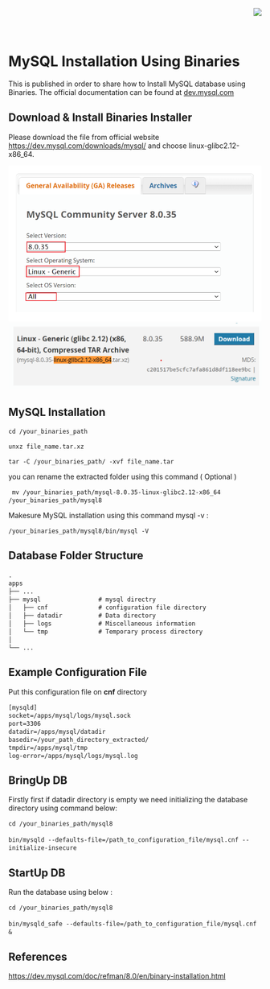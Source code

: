 
<p align="right">
<a href="#">  
<img src="https://shields.io/badge/MySQL-lightgrey?logo=mysql&style=for-the-badge&logoColor=white&labelColor=blue" />
</a>
</p>

<br/>

# MySQL Installation Using Binaries


This is published in order to share how to Install MySQL database using Binaries.
The official documentation can be found at <a href="https://dev.mysql.com/doc/refman/8.0/en/binary-installation.html"> dev.mysql.com </a>



## Download & Install Binaries Installer

Please download the file from official website https://dev.mysql.com/downloads/mysql/ and choose linux-glibc2.12-x86_64.

<img src="Asset/option_download.png" />

</br>

<img src="Asset/glibc212.png" />

## MySQL Installation

```
cd /your_binaries_path
```

```
unxz file_name.tar.xz
```

```
tar -C /your_binaries_path/ -xvf file_name.tar
```

you can rename the extracted folder using this command ( Optional )

```
 mv /your_binaries_path/mysql-8.0.35-linux-glibc2.12-x86_64 /your_binaries_path/mysql8 
```


Makesure MySQL installation using this command mysql -v :

```
/your_binaries_path/mysql8/bin/mysql -V
```


## Database Folder Structure

    .
    apps
    ├── ...
    ├── mysql                # mysql directry
    │   ├── cnf              # configuration file directory
    │   ├── datadir          # Data directory
    │   ├── logs             # Miscellaneous information
    │   └── tmp              # Temporary process directory
    │  
    └── ...

## Example Configuration File

Put this configuration file on <strong>cnf</strong> directory

```
[mysqld]
socket=/apps/mysql/logs/mysql.sock
port=3306
datadir=/apps/mysql/datadir
basedir=/your_path_directory_extracted/
tmpdir=/apps/mysql/tmp
log-error=/apps/mysql/logs/mysql.log
```

## BringUp DB
Firstly first if datadir directory is empty we need initializing the database directory using command below:

```
cd /your_binaries_path/mysql8

bin/mysqld --defaults-file=/path_to_configuration_file/mysql.cnf --initialize-insecure
```

## StartUp DB
Run the database using below :

```
cd /your_binaries_path/mysql8

bin/mysqld_safe --defaults-file=/path_to_configuration_file/mysql.cnf &
```


## References

https://dev.mysql.com/doc/refman/8.0/en/binary-installation.html

